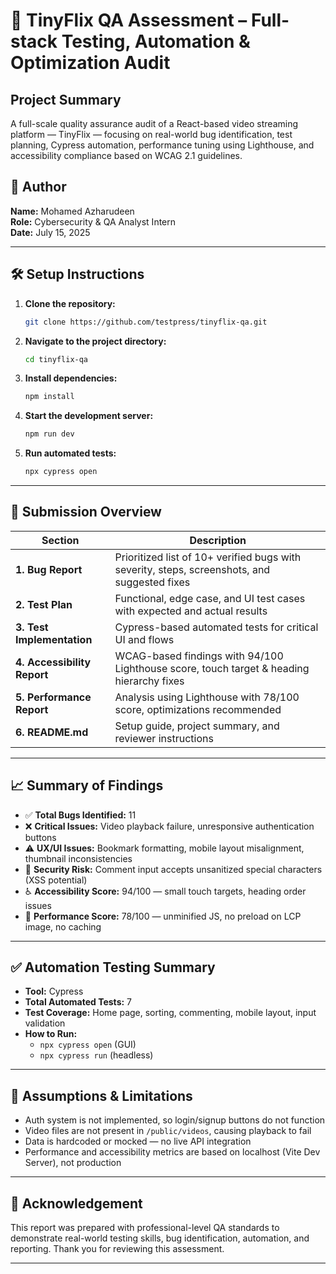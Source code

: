 
# 🎥 TinyFlix QA Assessment – Full-stack Testing, Automation & Optimization Audit

## Project Summary
A full-scale quality assurance audit of a React-based video streaming platform — TinyFlix — focusing on real-world bug identification, test planning, Cypress automation, performance tuning using Lighthouse, and accessibility compliance based on WCAG 2.1 guidelines.

## 🧑 Author
**Name:** Mohamed Azharudeen  
**Role:** Cybersecurity & QA Analyst Intern  
**Date:** July 15, 2025

---

## 🛠 Setup Instructions

1. **Clone the repository:**
   ```bash
   git clone https://github.com/testpress/tinyflix-qa.git
   ```
2. **Navigate to the project directory:**
   ```bash
   cd tinyflix-qa
   ```
3. **Install dependencies:**
   ```bash
   npm install
   ```
4. **Start the development server:**
   ```bash
   npm run dev
   ```
5. **Run automated tests:**
   ```bash
   npx cypress open
   ```

---

## 📑 Submission Overview

| Section | Description |
|---------|-------------|
| **1. Bug Report** | Prioritized list of 10+ verified bugs with severity, steps, screenshots, and suggested fixes |
| **2. Test Plan** | Functional, edge case, and UI test cases with expected and actual results |
| **3. Test Implementation** | Cypress-based automated tests for critical UI and flows |
| **4. Accessibility Report** | WCAG-based findings with 94/100 Lighthouse score, touch target & heading hierarchy fixes |
| **5. Performance Report** | Analysis using Lighthouse with 78/100 score, optimizations recommended |
| **6. README.md** | Setup guide, project summary, and reviewer instructions |

---

## 📈 Summary of Findings

- ✅ **Total Bugs Identified:** 11
- ❌ **Critical Issues:** Video playback failure, unresponsive authentication buttons
- ⚠️ **UX/UI Issues:** Bookmark formatting, mobile layout misalignment, thumbnail inconsistencies
- 🔐 **Security Risk:** Comment input accepts unsanitized special characters (XSS potential)
- ♿ **Accessibility Score:** 94/100 — small touch targets, heading order issues
- 🚀 **Performance Score:** 78/100 — unminified JS, no preload on LCP image, no caching

---

## ✅ Automation Testing Summary

- **Tool:** Cypress
- **Total Automated Tests:** 7
- **Test Coverage:** Home page, sorting, commenting, mobile layout, input validation
- **How to Run:**  
  - `npx cypress open` (GUI)  
  - `npx cypress run` (headless)

---

## 🧩 Assumptions & Limitations

- Auth system is not implemented, so login/signup buttons do not function
- Video files are not present in `/public/videos`, causing playback to fail
- Data is hardcoded or mocked — no live API integration
- Performance and accessibility metrics are based on localhost (Vite Dev Server), not production

---

## 🙏 Acknowledgement

This report was prepared with professional-level QA standards to demonstrate real-world testing skills, bug identification, automation, and reporting. Thank you for reviewing this assessment.

---



